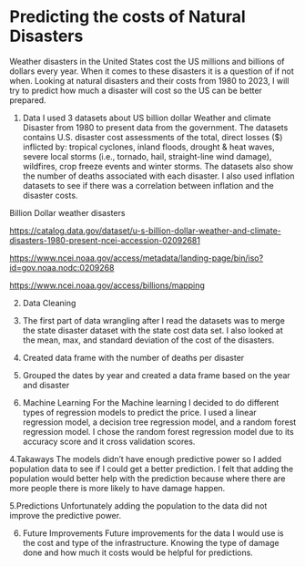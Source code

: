# Predicting the costs of Natural Disasters
Weather disasters in the United States cost the US millions and billions of dollars every year.  When it comes to these disasters it is a question of if not when. Looking at natural disasters and their costs from 1980 to 2023, I will try to predict how much a disaster will cost so the US can be better prepared.  

1.	Data
I used 3 datasets about US billion dollar Weather and climate Disaster from 1980 to present data from the government. The datasets contains U.S. disaster cost assessments of the total, direct losses ($) inflicted by: tropical cyclones, inland floods, drought & heat waves, severe local storms (i.e., tornado, hail, straight-line wind damage), wildfires, crop freeze events and winter storms.  The datasets also show the number of deaths associated with each disaster. I also used inflation datasets to see if there was a correlation between inflation and the disaster costs.  

Billion Dollar weather disasters

https://catalog.data.gov/dataset/u-s-billion-dollar-weather-and-climate-disasters-1980-present-ncei-accession-02092681

https://www.ncei.noaa.gov/access/metadata/landing-page/bin/iso?id=gov.noaa.nodc:0209268

https://www.ncei.noaa.gov/access/billions/mapping


2.	Data Cleaning
  1.	The first part of data wrangling after I read the datasets was to merge the state disaster dataset with the state cost data set.  I also looked at the mean, max, and standard deviation of the cost of the disasters.
  2.	Created data frame with the number of deaths per disaster
  3.	Grouped the dates by year and created a data frame based on the year and disaster
   

3.  Machine Learning 
	For the Machine learning I decided to do different types of regression models to predict the price.  I used a linear regression model, a decision tree regression model, and a random forest regression model. I chose the random forest regression model due to its accuracy score and it cross validation scores.

  
4.Takaways
The models didn’t have enough predictive power so I added population data to see if I could get a better prediction.  I felt that adding the population would better help with the prediction because where there are more people there is more likely to have damage happen.
	
5.Predictions
Unfortunately adding the population to the data did not improve the predictive power.

6. Future Improvements 
Future improvements for the data I would use is the cost and type of the infrastructure.  Knowing the type of damage done and how much it costs would be helpful for predictions.  


